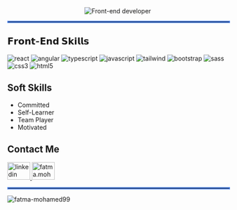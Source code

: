 <div align="center">
 <img src="https://readme-typing-svg.herokuapp.com?font=Fira+Code&weight=600&size=28&duration=3000&pause=1500&center=true&vCenter=true&width=900&height=70&color=006400&background=F0FFF0&lines=Hello,+I'm+Fatma+Mohamed+Ali;Front-End+Developer;Graduate+From+ITI+(Egypt);Track+=>+Web+Development+Using+MERN+Stack." alt="Front-end developer" />
</div>

<div align="center">
  <hr style="border: 2px solid #4B81E7; width: 100%;">
</div>



## 𝗙𝗿𝗼𝗻𝘁-𝗘𝗻𝗱 𝗦𝗸𝗶𝗹𝗹𝘀 

<p align="left">
  <img src="https://img.shields.io/badge/-React-0D1117?style=flat&logo=react" alt="react" />
 <img src="https://img.shields.io/badge/-Angular-0D1117?style=flat&logo=angular" alt="angular" />
 <img src="https://img.shields.io/badge/-TypeScript-0D1117?style=flat&logo=typescript" alt="typescript" />
  <img src="https://img.shields.io/badge/-JavaScript-0D1117?style=flat&logo=javascript" alt="javascript" />
 <img src="https://img.shields.io/badge/-Tailwind-0D1117?style=flat&logo=tailwindcss" alt="tailwind" />
 <img src="https://img.shields.io/badge/-Bootstrap-0D1117?style=flat&logo=bootstrap" alt="bootstrap" />
  <img src="https://img.shields.io/badge/-Sass-0D1117?style=flat&logo=sass" alt="sass" />
 <img src="https://img.shields.io/badge/-CSS3-0D1117?style=flat&logo=css3" alt="css3" />
  <img src="https://img.shields.io/badge/-HTML5-0D1117?style=flat&logo=html5" alt="html5" />

</p>

## Soft Skills

- Committed  
- Self-Learner  
- Team Player  
- Motivated  






## Contact Me



<div align="left">
  <a href="https://linkedin.com/in/fatma-mohamed-alii" target="_blank" alt="https://linkedin.com/in/fatma-mohamed-alii">
    <img src="https://raw.githubusercontent.com/maurodesouza/profile-readme-generator/master/src/assets/icons/social/linkedin/default.svg" width="52" height="40" alt="linkedin logo" />
  </a>
  <a href="mailto:fatma.mohamed13499@gmail.com" target="_blank">
    <img src="https://raw.githubusercontent.com/maurodesouza/profile-readme-generator/master/src/assets/icons/social/gmail/default.svg" width="52" height="40" alt="fatma.mohamed13499@gmail.com" />
  </a>
</div>




<div align="center">
  <hr style="border: 2px solid #4B81E7; width: 100%;">
</div>






<p>
 <img align="left" src="https://github-readme-stats.vercel.app/api/top-langs?username=fatma-mohamed99&show_icons=true&locale=en&layout=compact&theme=dark&bg_color=0D1117" alt="fatma-mohamed99" />
</p>






